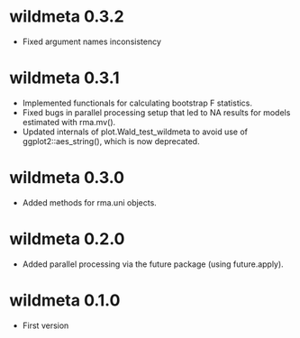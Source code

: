 wildmeta 0.3.2
=======================
* Fixed argument names inconsistency 

wildmeta 0.3.1
=======================
* Implemented functionals for calculating bootstrap F statistics. 
* Fixed bugs in parallel processing setup that led to NA results for models estimated with rma.mv().
* Updated internals of plot.Wald_test_wildmeta to avoid use of ggplot2::aes_string(), which is now deprecated.

wildmeta 0.3.0
=======================
* Added methods for rma.uni objects.

wildmeta 0.2.0
=======================
* Added parallel processing via the future package (using future.apply).

wildmeta 0.1.0
=======================

* First version
